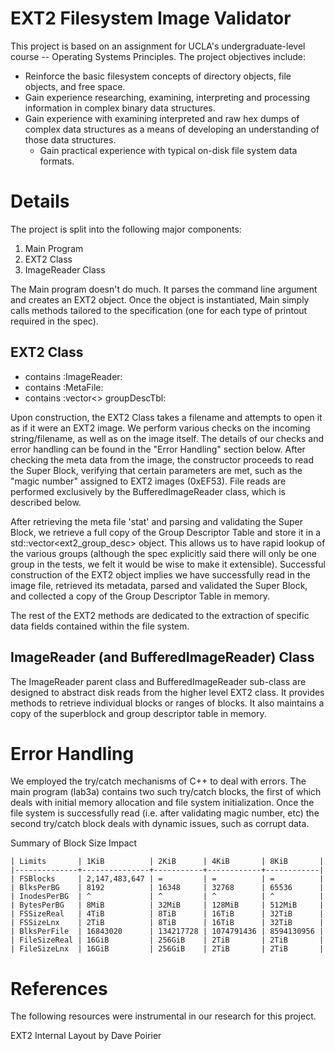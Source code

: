# EXT2 Filesystem Image Validator

This project is based on an assignment for UCLA's undergraduate-level course -- Operating Systems Principles. 
The project objectives include:

- Reinforce the basic filesystem concepts of directory objects, file objects, and free space.
- Gain experience researching, examining, interpreting and processing information in complex binary data structures.
- Gain experience with examining interpreted and raw hex dumps of complex data structures as a means of developing an understanding of those data structures.
  - Gain practical experience with typical on-disk file system data formats.

# Details

The project is split into the following major components:

1) Main Program
2) EXT2 Class
3) ImageReader Class

The Main program doesn't do much. It parses the command line argument and
creates an EXT2 object. Once the object is instantiated, Main simply calls
methods tailored to the specification (one for each type of printout required in
the spec).


## EXT2 Class
- contains :ImageReader:
- contains :MetaFile:
- contains :vector<> groupDescTbl:

Upon construction, the EXT2 Class takes a filename and attempts to open it as if
it were an EXT2 image. We perform various checks on the incoming
string/filename, as well as on the image itself. The details of our checks and
error handling can be found in the "Error Handling" section below. After
checking the meta data from the image, the constructor proceeds to read the
Super Block, verifying that certain parameters are met, such as the "magic
number" assigned to EXT2 images (0xEF53). File reads are performed exclusively
by the BufferedImageReader class, which is described below.

After retrieving the meta file 'stat' and parsing and validating the Super
Block, we retrieve a full copy of the Group Descriptor Table and store it in a
std::vector<ext2_group_desc> object. This allows us to have rapid lookup of the
various groups (although the spec explicitly said there will only be one group
in the tests, we felt it would be wise to make it extensible). Successful
construction of the EXT2 object implies we have successfully read in the image
file, retrieved its metadata, parsed and validated the Super Block, and
collected a copy of the Group Descriptor Table in memory.

The rest of the EXT2 methods are dedicated to the extraction of specific data
fields contained within the file system.


## ImageReader (and BufferedImageReader) Class
The ImageReader parent class and BufferedImageReader sub-class are designed to
abstract disk reads from the higher level EXT2 class. It provides methods to
retrieve individual blocks or ranges of blocks. It also maintains a copy of the
superblock and group descriptor table in memory.


# Error Handling
We employed the try/catch mechanisms of C++ to deal with errors. The main
program (lab3a) contains two such try/catch blocks, the first of which deals
with initial memory allocation and file system initialization. Once the file
system is successfully read (i.e. after validating magic number, etc) the second
try/catch block deals with dynamic issues, such as corrupt data.


Summary of Block Size Impact
```
| Limits       | 1KiB          | 2KiB      | 4KiB       | 8KiB       |
|--------------+---------------+-----------+------------+------------|
| FSBlocks     | 2,147,483,647 | =         | =          | =          |
| BlksPerBG    | 8192          | 16348     | 32768      | 65536      |
| InodesPerBG  | ^             | ^         | ^          | ^          |
| BytesPerBG   | 8MiB          | 32MiB     | 128MiB     | 512MiB     |
| FSSizeReal   | 4TiB          | 8TiB      | 16TiB      | 32TiB      |
| FSSizeLnx    | 2TiB          | 8TiB      | 16TiB      | 32TiB      |
| BlksPerFile  | 16843020      | 134217728 | 1074791436 | 8594130956 |
| FileSizeReal | 16GiB         | 256GiB    | 2TiB       | 2TiB       |
| FileSizeLnx  | 16GiB         | 256GiB    | 2TiB       | 2TiB       |
```

# References
The following resources were instrumental in our research for this project.

EXT2 Internal Layout
by Dave Poirier
